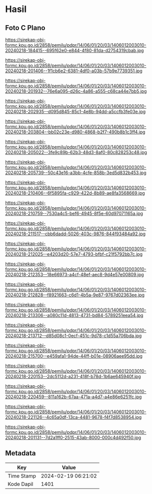 # Hasil

## Foto C Plano

https://sirekap-obj-formc.kpu.go.id/2858/pemilu/pdpr/14/06/01/20/03/1406012003010-20240218-184415--695f62e0-e844-4f80-81da-d2754319cbab.jpg

https://sirekap-obj-formc.kpu.go.id/2858/pemilu/pdpr/14/06/01/20/03/1406012003010-20240218-201406--1f1cb6e2-6381-4df0-a03b-57b9e7739351.jpg

https://sirekap-obj-formc.kpu.go.id/2858/pemilu/pdpr/14/06/01/20/03/1406012003010-20240218-201932--76e6a095-d26c-4a86-a555-c68ca44e7bb5.jpg

https://sirekap-obj-formc.kpu.go.id/2858/pemilu/pdpr/14/06/01/20/03/1406012003010-20240218-202935--d095d845-85c1-4e8b-94dd-a5ccfb3fe03e.jpg

https://sirekap-obj-formc.kpu.go.id/2858/pemilu/pdpr/14/06/01/20/03/1406012003010-20240218-203804--bb02c23e-d980-4868-b2f7-490b8b1c3ff4.jpg

https://sirekap-obj-formc.kpu.go.id/2858/pemilu/pdpr/14/06/01/20/03/1406012003010-20240218-205022--3fe9c89b-62b3-48d3-8af0-80c828253c48.jpg

https://sirekap-obj-formc.kpu.go.id/2858/pemilu/pdpr/14/06/01/20/03/1406012003010-20240218-205739--50c43e16-a3bb-4cfe-858b-3ed5d832b453.jpg

https://sirekap-obj-formc.kpu.go.id/2858/pemilu/pdpr/14/06/01/20/03/1406012003010-20240218-210406--6f5895fa-c929-422d-8b89-ae8fa3568669.jpg

https://sirekap-obj-formc.kpu.go.id/2858/pemilu/pdpr/14/06/01/20/03/1406012003010-20240218-210759--7530a4c5-bef6-4945-8f5e-60d97071165a.jpg

https://sirekap-obj-formc.kpu.go.id/2858/pemilu/pdpr/14/06/01/20/03/1406012003010-20240218-211517--cbb6dadd-5026-403c-9876-844f93484a92.jpg

https://sirekap-obj-formc.kpu.go.id/2858/pemilu/pdpr/14/06/01/20/03/1406012003010-20240218-212025--e4203d20-57e7-4793-bfbf-c21f5792bb7c.jpg

https://sirekap-obj-formc.kpu.go.id/2858/pemilu/pdpr/14/06/01/20/03/1406012003010-20240218-212353--18e66973-a4cf-48ef-aec8-9d4e57e00809.jpg

https://sirekap-obj-formc.kpu.go.id/2858/pemilu/pdpr/14/06/01/20/03/1406012003010-20240218-212828--f8921663-c6d1-4b5a-9e87-9767d02363ee.jpg

https://sirekap-obj-formc.kpu.go.id/2858/pemilu/pdpr/14/06/01/20/03/1406012003010-20240218-213306--a080c11d-4813-4731-bd84-5789251eea54.jpg

https://sirekap-obj-formc.kpu.go.id/2858/pemilu/pdpr/14/06/01/20/03/1406012003010-20240218-213712--d85d08c1-0ecf-451c-9d78-c1d55a706bda.jpg

https://sirekap-obj-formc.kpu.go.id/2858/pemilu/pdpr/14/06/01/20/03/1406012003010-20240218-215700--e459afa1-94de-44ff-b01e-08906aee95dd.jpg

https://sirekap-obj-formc.kpu.go.id/2858/pemilu/pdpr/14/06/01/20/03/1406012003010-20240218-220153--2dc5112d-a231-418f-b78d-1b6ae645940f.jpg

https://sirekap-obj-formc.kpu.go.id/2858/pemilu/pdpr/14/06/01/20/03/1406012003010-20240218-220459--811a162b-67aa-471a-a4d7-a4e86e6251fc.jpg

https://sirekap-obj-formc.kpu.go.id/2858/pemilu/pdpr/14/06/01/20/03/1406012003010-20240218-221126--4c65a0df-13ca-4481-9678-f4f7d8538954.jpg

https://sirekap-obj-formc.kpu.go.id/2858/pemilu/pdpr/14/06/01/20/03/1406012003010-20240218-201131--7d2a1ff0-2515-43ab-8000-000c4d492f50.jpg


## Metadata

| Key        | Value               |
| ---------- | ------------------- |
| Time Stamp | 2024-02-19 06:21:02 |
| Kode Dapil | 1401                |



